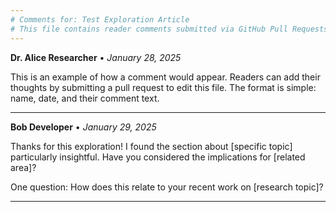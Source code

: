 ```yaml
---
# Comments for: Test Exploration Article
# This file contains reader comments submitted via GitHub Pull Requests
---
```


<!-- Example comment - delete this when you have real comments -->
**Dr. Alice Researcher** • *January 28, 2025*

This is an example of how a comment would appear. Readers can add their thoughts by submitting a pull request to edit this file. The format is simple: name, date, and their comment text.

---

<!-- Example reply - showing how conversations can develop -->
**Bob Developer** • *January 29, 2025*

Thanks for this exploration! I found the section about [specific topic] particularly insightful. Have you considered the implications for [related area]?

One question: How does this relate to your recent work on [research topic]?

---

<!-- Template for new comments - keep this at the bottom -->
<!-- 
To add a comment:
1. Click the "Add comment via GitHub PR" link above
2. Copy the template below
3. Fill in your name, date, and comment
4. Submit the pull request

**Your Name** • *Date*

Your comment here...

---
-->